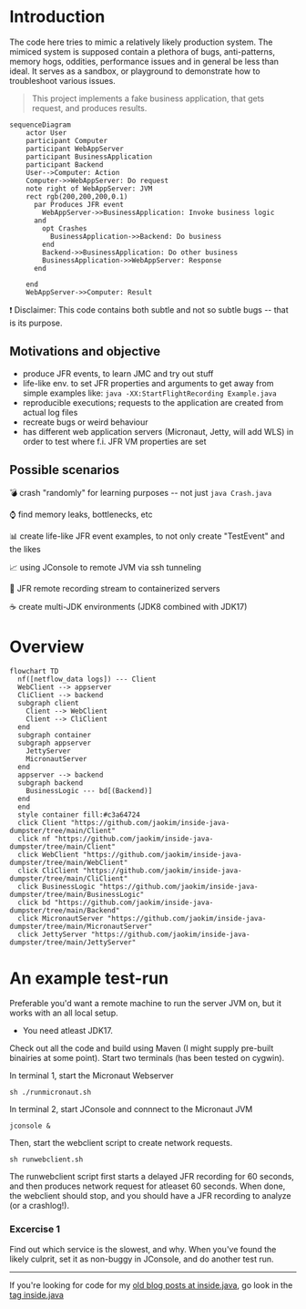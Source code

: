 # Introduction
The code here tries to mimic a relatively likely production system. The mimiced system is supposed contain a plethora of bugs, anti-patterns, memory hogs, oddities, performance issues and in general be less than ideal. It serves as a sandbox, or playground to demonstrate how to troubleshoot various issues.

> This project implements a fake business application, that gets request, and produces results.

```mermaid
sequenceDiagram
    actor User
    participant Computer
    participant WebAppServer
    participant BusinessApplication
    participant Backend
    User-->Computer: Action
    Computer->>WebAppServer: Do request
    note right of WebAppServer: JVM
    rect rgb(200,200,200,0.1)
      par Produces JFR event
        WebAppServer->>BusinessApplication: Invoke business logic
      and 
        opt Crashes
          BusinessApplication->>Backend: Do business
        end
        Backend->>BusinessApplication: Do other business
        BusinessApplication->>WebAppServer: Response
      end
      
    end
    WebAppServer->>Computer: Result
```

:heavy_exclamation_mark: Disclaimer: This code contains both subtle and not so subtle bugs -- that is its purpose.

## Motivations and objective
* produce JFR events, to learn JMC and try out stuff
* life-like env. to set JFR properties and arguments to get away from simple examples like:
     `java -XX:StartFlightRecording Example.java`
* reproducible executions; requests to the application are created from actual log files
* recreate bugs or weird behaviour
* has different web application servers (Micronaut, Jetty, will add WLS) in order to test where f.i. JFR VM properties are set

## Possible scenarios
:bomb: crash "randomly" for learning purposes -- not just `java Crash.java` 

:watch: find memory leaks, bottlenecks, etc

:bar_chart: create life-like JFR event examples, to not only create "TestEvent" and the likes

:chart_with_upwards_trend: using JConsole to remote JVM via ssh tunneling

:vhs: JFR remote recording stream to containerized servers

:coffee: create multi-JDK environments (JDK8 combined with JDK17)

# Overview

```mermaid
flowchart TD
  nf([netflow_data logs]) --- Client
  WebClient --> appserver
  CliClient --> backend
  subgraph client
    Client --> WebClient
    Client --> CliClient
  end
  subgraph container
  subgraph appserver
    JettyServer
    MicronautServer
  end
  appserver --> backend
  subgraph backend
    BusinessLogic --- bd[(Backend)]
  end
  end
  style container fill:#c3a64724
  click Client "https://github.com/jaokim/inside-java-dumpster/tree/main/Client"
  click nf "https://github.com/jaokim/inside-java-dumpster/tree/main/Client"
  click WebClient "https://github.com/jaokim/inside-java-dumpster/tree/main/WebClient"
  click CliClient "https://github.com/jaokim/inside-java-dumpster/tree/main/CliClient"
  click BusinessLogic "https://github.com/jaokim/inside-java-dumpster/tree/main/BusinessLogic"
  click bd "https://github.com/jaokim/inside-java-dumpster/tree/main/Backend"
  click MicronautServer "https://github.com/jaokim/inside-java-dumpster/tree/main/MicronautServer"
  click JettyServer "https://github.com/jaokim/inside-java-dumpster/tree/main/JettyServer"
```

# An example test-run
Preferable you'd want a remote machine to run the server JVM on, but it works with an all local setup.
* You need atleast JDK17.

Check out all the code and build using Maven (I might supply pre-built binairies at some point).
Start two terminals (has been tested on cygwin). 

In terminal 1, start the Micronaut Webserver
```
sh ./runmicronaut.sh
```

In terminal 2, start JConsole and connnect to the Micronaut JVM
```
jconsole &
```
Then, start the webclient script to create network requests.
```
sh runwebclient.sh
```

The runwebclient script first starts a delayed JFR recording for 60 seconds, and then produces network request for atleaset 60 seconds.
When done, the webclient should stop, and you should have a JFR recording to analyze (or a crashlog!).

### Excercise 1
Find out which service is the slowest, and why. When you've found the likely culprit, set it as non-buggy in JConsole, and do another test run.


---
If you're looking for code for my [old blog posts at inside.java](https://inside.java/u/JoakimNordstrom/), go look in the [tag inside.java](https://github.com/jaokim/inside-java-dumpster/tree/inside.java)


